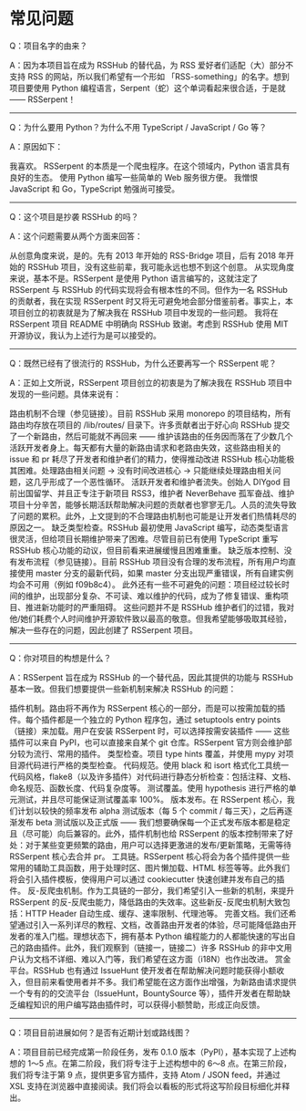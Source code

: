 # 常见问题

Q：项目名字的由来？

A：因为本项目旨在成为 RSSHub 的替代品，为 RSS 爱好者们适配（大）部分不支持 RSS 的网站，所以我们希望有一个形如 「RSS-something」的名字。想到项目要使用 Python 编程语言，Serpent（蛇）这个单词看起来很合适，于是就 —— RSSerpent！

---

Q：为什么要用 Python？为什么不用 TypeScript / JavaScript / Go 等？

A：原因如下：

我喜欢。
RSSerpent 的本质是一个爬虫程序。在这个领域内，Python 语言具有良好的生态。
使用 Python 编写一些简单的 Web 服务很方便。
我憎恨 JavaScript 和 Go，TypeScript 勉强尚可接受。

---

Q：这个项目是抄袭 RSSHub 的吗？

A：这个问题需要从两个方面来回答：

从创意角度来说，是的。先有 2013 年开始的 RSS-Bridge 项目，后有 2018 年开始的 RSSHub 项目，没有这些前辈，我可能永远也想不到这个创意。
从实现角度来说，基本不是。RSSerpent 是使用 Python 语言编写的，这就注定了 RSSerpent 与 RSSHub 的代码实现将会有根本性的不同。但作为一名 RSSHub 的贡献者，我在实现 RSSerpent 时又将无可避免地会部分借鉴前者。事实上，本项目创立的初衷就是为了解决我在 RSSHub 项目中发现的一些问题。
我将在 RSSerpent 项目 README 中明确向 RSSHub 致谢。考虑到 RSSHub 使用 MIT 开源协议，我认为上述行为是可以接受的。

---

Q：既然已经有了很流行的 RSSHub，为什么还要再写一个 RSSerpent 呢？

A：正如上文所说，RSSerpent 项目创立的初衷是为了解决我在 RSSHub 项目中发现的一些问题。具体来说有：

路由机制不合理（参见链接）。目前 RSSHub 采用 monorepo 的项目结构，所有路由均存放在项目的 /lib/routes/ 目录下。许多贡献者出于好心向 RSSHub 提交了一个新路由，然后可能就不再回来 —— 维护该路由的任务因而落在了少数几个活跃开发者身上。每天都有大量的新路由请求和老路由失效，这些路由相关的 issue 和 pr 耗尽了开发者和维护者们的精力，使得推动改进 RSSHub 核心功能极其困难。处理路由相关问题 -> 没有时间改进核心 -> 只能继续处理路由相关问题，这几乎形成了一个恶性循环。
活跃开发者和维护者流失。创始人 DIYgod 目前出国留学、并且正专注于新项目 RSS3，维护者 NeverBehave 孤军奋战、维护项目十分辛苦，能够长期活跃帮助解决问题的贡献者也寥寥无几。人员的流失导致了问题的累积。此外，上文提到的不合理路由机制也可能是让开发者们热情耗尽的原因之一。
缺乏类型检查。RSSHub 最初使用 JavaScript 编写，动态类型语言很灵活，但给项目长期维护带来了困难。尽管目前已有使用 TypeScript 重写RSSHub 核心功能的动议，但目前看来进展缓慢且困难重重。
缺乏版本控制、没有发布流程（参见链接）。目前 RSSHub 项目没有合理的发布流程，所有用户均直接使用 master 分支的最新代码，如果 master 分支出现严重错误，所有自建实例均会不可用（例如 f09b8c4）。
此外还有一些不可避免的问题：项目经过较长时间的维护，出现部分复杂、不可读、难以维护的代码，成为了修复错误、重构项目、推进新功能时的严重阻碍。
这些问题并不是 RSSHub 维护者们的过错，我对他/她们耗费个人时间维护开源软件致以最高的敬意。但我希望能够吸取其经验，解决一些存在的问题，因此创建了 RSSerpent 项目。

---

Q：你对项目的构想是什么？

A：RSSerpent 旨在成为 RSSHub 的一个替代品，因此其提供的功能与 RSSHub 基本一致。但我们想要提供一些新机制来解决 RSSHub 的问题：

插件机制。路由将不再作为 RSSerpent 核心的一部分，而是可以按需加载的插件。每个插件都是一个独立的 Python 程序包，通过 setuptools entry points（链接）来加载。用户在安装 RSSerpent 时，可以选择按需安装插件 —— 这些插件可以来自 PyPI，也可以直接来自某个 git 仓库。RSSerpent 官方则会维护部分较为流行、常用的插件。
类型检查。项目 type hints 覆盖，并使用 mypy 对项目源代码进行严格的类型检查。
代码规范。使用 black 和 isort 格式化工具统一代码风格，flake8（以及许多插件）对代码进行静态分析检查：包括注释、文档、命名规范、函数长度、代码复杂度等。
测试覆盖。使用 hypothesis 进行严格的单元测试，并且尽可能保证测试覆盖率 100%。
版本发布。在 RSSerpent 核心，我们计划以较快的频率发布 alpha 测试版本（每 5 个 commit / 每三天），之后再逐渐发布 beta 测试版以及正式版 —— 我们想要确保每一个正式发布版本都是稳定且（尽可能）向后兼容的。此外，插件机制也给 RSSerpent 的版本控制带来了好处：对于某些变更频繁的路由，用户可以选择更激进的发布/更新策略，无需等待 RSSerpent 核心去合并 pr。
工具链。RSSerpent 核心将会为各个插件提供一些常用的辅助工具函数，用于处理时区、图片懒加载、HTML 标签等等。此外我们将会引入插件模板，使得用户可以通过 cookiecutter 快速创建并发布自己的插件。
反-反爬虫机制。作为工具链的一部分，我们希望引入一些新的机制，来提升 RSSerpent 的反-反爬虫能力，降低路由的失效率。这些新反-反爬虫机制大致包括：HTTP Header 自动生成、缓存、速率限制、代理池等。
完善文档。我们还希望通过引入一系列详尽的教程、文档，改善路由开发者的体验，尽可能降低路由开发者的准入门槛。理想状态下，拥有基本 Python 编程能力的人都能快速的写出自己的路由插件。此外，我们观察到（链接一，链接二）许多 RSSHub 的非中文用户认为文档不详细、难以入门等，我们希望在这方面（i18N）也作出改进。
赏金平台。RSSHub 也有通过 IssueHunt 使开发者在帮助解决问题时能获得小额收入，但目前来看使用者并不多。我们希望能在这方面作出增强，为新路由请求提供一个专有的的交流平台（IssueHunt，BountySource 等），插件开发者在帮助缺乏编程知识的用户编写路由插件时，可以获得小额赞助，形成正向反馈。

---

Q：项目目前进展如何？是否有近期计划或路线图？

A：项目目前已经完成第一阶段任务，发布 0.1.0 版本（PyPI），基本实现了上述构想的 1～5 点。在第二阶段，我们将专注于上述构想中的 6～8 点。在第三阶段，我们将专注于第 9 点，提供更多官方插件，支持 Atom / JSON feed，并通过 XSL 支持在浏览器中直接阅读。我们将会以看板的形式将这写阶段目标细化并释出。
